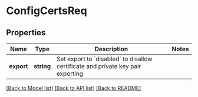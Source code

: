 # ConfigCertsReq

## Properties
Name | Type | Description | Notes
------------ | ------------- | ------------- | -------------
**export** | **string** | Set export to &#x60;disabled&#x60; to disallow certificate and private key pair exporting | 

[[Back to Model list]](../README.md#documentation-for-models) [[Back to API list]](../README.md#documentation-for-api-endpoints) [[Back to README]](../README.md)



